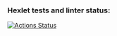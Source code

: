 ### Hexlet tests and linter status:
[![Actions Status](https://github.com/rubasia/layout-designer-project-lvl2/workflows/hexlet-check/badge.svg)](https://github.com/rubasia/layout-designer-project-lvl2/actions)
